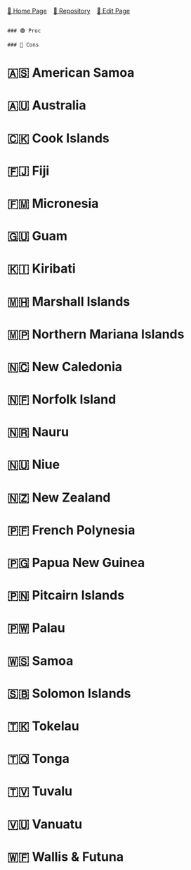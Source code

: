 
[🚀 Home Page](https://andrewalevin.github.io/) &ensp;  [🏰 Repository](https://github.com/andrewalevin/andrewalevin.github.io) &ensp;  [🔨 Edit Page](https://github.com/andrewalevin/andrewalevin.github.io/edit/main/countries/readme.md)




```

### 🟢 Proc

### 🔴 Cons

```






# 🇦🇸 American Samoa



# 🇦🇺 Australia



# 🇨🇰 Cook Islands



# 🇫🇯 Fiji



# 🇫🇲 Micronesia



# 🇬🇺 Guam



# 🇰🇮 Kiribati



# 🇲🇭 Marshall Islands



# 🇲🇵 Northern Mariana Islands



# 🇳🇨 New Caledonia



# 🇳🇫 Norfolk Island



# 🇳🇷 Nauru



# 🇳🇺 Niue



# 🇳🇿 New Zealand



# 🇵🇫 French Polynesia



# 🇵🇬 Papua New Guinea



# 🇵🇳 Pitcairn Islands



# 🇵🇼 Palau



# 🇼🇸 Samoa



# 🇸🇧 Solomon Islands



# 🇹🇰 Tokelau



# 🇹🇴 Tonga



# 🇹🇻 Tuvalu



# 🇻🇺 Vanuatu



# 🇼🇫 Wallis & Futuna


